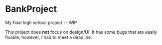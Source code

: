 # BankProject
My final high school project -- WIP

This project does **not** focus on design/UI.
It has some bugs that are easily fixable, however, I had to meet a deadline.
